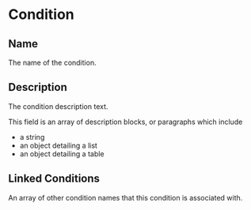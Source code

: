 # Condition

## Name

The name of the condition.

## Description

The condition description text.

This field is an array of description blocks, or paragraphs which include

- a string
- an object detailing a list
- an object detailing a table

## Linked Conditions

An array of other condition names that this condition is associated with.
